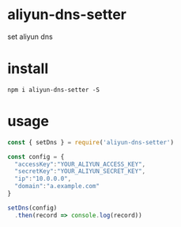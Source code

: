 # aliyun-dns-setter
set aliyun dns

# install
```
npm i aliyun-dns-setter -S
```

# usage
```js
const { setDns } = require('aliyun-dns-setter')

const config = {
  "accessKey":"YOUR_ALIYUN_ACCESS_KEY",
  "secretKey":"YOUR_ALIYUN_SECRET_KEY",
  "ip":"10.0.0.0",
  "domain":"a.example.com"
}

setDns(config)
  .then(record => console.log(record))
```
